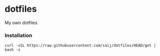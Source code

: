 # dotfiles
My own dotfiles

### Installation
`curl -sSL https://raw.githubusercontent.com/saij/dotfiles/HEAD/get | bash -s`
